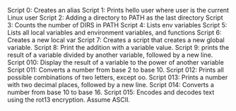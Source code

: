 Script 0: Creates an alias
Script 1: Prints hello user where user is the current Linux user
Script 2: Adding a directory to PATH as the last directory
Script 3: Counts the number of DIRS in PATH
Script 4: Lists env variables
Script 5: Lists all local variables and environment variables, and functions
Script 6: Creates a new local var
Script 7: Creates a script that creates a new global variable.
Script 8: Print the addition with a variable value.
Script 9: prints the result of a variable divided by another variable, followed by a new line.
Script 010: Display the result of a variable to the power of another variable
Script 011: Converts a number from base 2 to base 10.
Script 012: Prints all possible combinations of two letters, except oo.
Script 013: Prints a number with two decimal places, followed by a new line.
Script 014: Converts a number from base 10 to base 16.
Script 015: Encodes and decodes text using the rot13 encryption. Assume ASCII.
